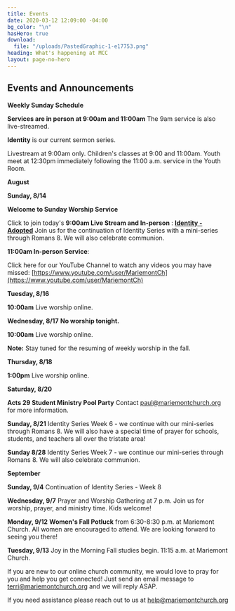 ```yaml
---
title: Events
date: 2020-03-12 12:09:00 -04:00
bg_color: "\n"
hasHero: true
download:
  file: "/uploads/PastedGraphic-1-e17753.png"
heading: What's happening at MCC
layout: page-no-hero
---
```


## Events and Announcements

**Weekly Sunday Schedule**

**Services are in person at 9:00am and 11:00am** The 9am service is also live-streamed.

**Identity** is our current sermon series.

Livestream at 9:00am only. Children's classes at 9:00 and 11:00am. Youth meet at 12:30pm immediately following the 11:00 a.m. service in the Youth Room.

**August**

**Sunday, 8/14** 

**Welcome to Sunday Worship Service** 

Click to join today's **9:00am Live Stream and In-person** : [**Identity - Adopted**](https://youtu.be/QFpTD0mJoJI) Join us for the continuation of Identity Series with a mini-series through Romans 8. We will also celebrate communion.

**11:00am In-person Service**: 

Click here for our YouTube Channel to watch any videos you may have missed:
[https://www.youtube.com/user/MariemontCh](https://www.youtube.com/user/MariemontCh)

**Tuesday, 8/16**

**10:00am** Live worship online.

**Wednesday, 8/17** **No worship tonight.**

**10:00am** Live worship online.

**Note:** Stay tuned for the resuming of weekly worship in the fall.

**Thursday, 8/18** 

**1:00pm** Live worship online.

**Saturday, 8/20**

**Acts 29 Student Ministry Pool Party** Contact paul@mariemontchurch.org for more information.

**Sunday, 8/21** Identity Series Week 6 - we continue with our mini-series through Romans 8. We will also have a special time of prayer for schools, students, and teachers all over the tristate area!

**Sunday 8/28** Identity Series Week 7 - we continue our mini-series through Romans 8. We will also celebrate communion.

**September**

**Sunday, 9/4** Continuation of Identity Series - Week 8

**Wednesday, 9/7** Prayer and Worship Gathering at 7 p.m.
Join us for worship, prayer, and ministry time. Kids welcome!

**Monday, 9/12** **Women's Fall Potluck** from 6:30-8:30 p.m. at Mariemont Church. All women are encouraged to attend. We are looking forward to seeing you there!

**Tuesday, 9/13** Joy in the Morning Fall studies begin. 11:15 a.m. at Mariemont Church.

If you are new to our online church community, we would love to pray for you and help you get connected! Just send an email message to [terri@mariemontchurch.org](http://terri@mariemontchurch.org) and we will reply ASAP.

If you need assistance please reach out to us at [help@mariemontchurch.org](http://help@mariemontchurch.org)

